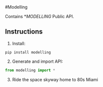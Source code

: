 #Modelling

Contains **MODELLING* Public API.

## Instructions

1. Install:

```
pip install modelling
```

2. Generate and import API:

```python
from modelling import *


```

3. Ride the space skyway home to 80s Miami
